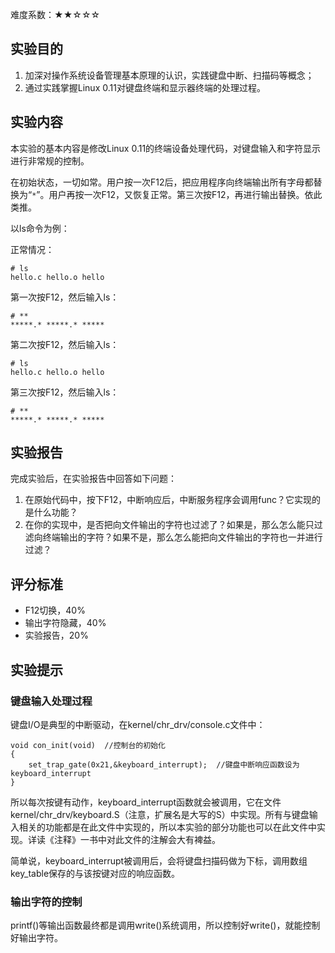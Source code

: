难度系数：★★☆☆☆

## 实验目的

1. 加深对操作系统设备管理基本原理的认识，实践键盘中断、扫描码等概念；
2. 通过实践掌握Linux 0.11对键盘终端和显示器终端的处理过程。

## 实验内容

本实验的基本内容是修改Linux 0.11的终端设备处理代码，对键盘输入和字符显示进行非常规的控制。

在初始状态，一切如常。用户按一次F12后，把应用程序向终端输出所有字母都替换为“`*`”。用户再按一次F12，又恢复正常。第三次按F12，再进行输出替换。依此类推。

以ls命令为例：

正常情况：

```
# ls
hello.c hello.o hello
```

第一次按F12，然后输入ls：

```
# **
*****.* *****.* *****
```

第二次按F12，然后输入ls：

```
# ls
hello.c hello.o hello
```

第三次按F12，然后输入ls：

```
# **
*****.* *****.* *****
```

## 实验报告

完成实验后，在实验报告中回答如下问题：

1. 在原始代码中，按下F12，中断响应后，中断服务程序会调用func？它实现的是什么功能？
2. 在你的实现中，是否把向文件输出的字符也过滤了？如果是，那么怎么能只过滤向终端输出的字符？如果不是，那么怎么能把向文件输出的字符也一并进行过滤？

## 评分标准

- F12切换，40%
- 输出字符隐藏，40%
- 实验报告，20%

## 实验提示

### 键盘输入处理过程

键盘I/O是典型的中断驱动，在kernel/chr_drv/console.c文件中：

```
void con_init(void)  //控制台的初始化
{
    set_trap_gate(0x21,&keyboard_interrupt);  //键盘中断响应函数设为keyboard_interrupt
}
```

所以每次按键有动作，keyboard_interrupt函数就会被调用，它在文件kernel/chr_drv/keyboard.S（注意，扩展名是大写的S）中实现。所有与键盘输入相关的功能都是在此文件中实现的，所以本实验的部分功能也可以在此文件中实现。详读《注释》一书中对此文件的注解会大有裨益。

简单说，keyboard_interrupt被调用后，会将键盘扫描码做为下标，调用数组key_table保存的与该按键对应的响应函数。

### 输出字符的控制

printf()等输出函数最终都是调用write()系统调用，所以控制好write()，就能控制好输出字符。